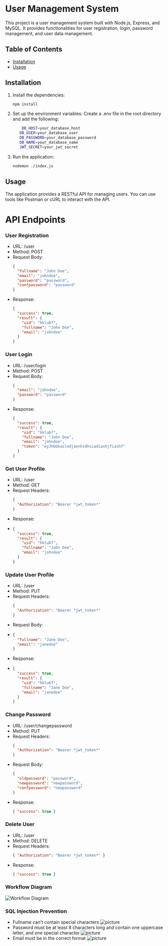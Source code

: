 # User Management System

This project is a user management system built with Node.js, Express, and MySQL. It provides functionalities for user registration, login, password management, and user data management.

## Table of Contents

- [Installation](#installation)
- [Usage](#usage)

## Installation

1. Install the dependencies:
   ```sh
   npm install
   ```
2. Set up the environment variables: Create a .env file in the root directory and add the following:

   ```sh
       DB_HOST=your_database_host
      DB_USER=your_database_user
      DB_PASSWORD=your_database_password
      DB_NAME=your_database_name
      JWT_SECRET=your_jwt_secret
   ```

3. Run the application:
   ```sh
   nodemon ./index.js
   ```

## Usage

The application provides a RESTful API for managing users. You can use tools like Postman or cURL to interact with the API.

# API Endpoints

### User Registration

- URL: /user
- Method: POST
- Request Body:
  ```json
  {
    "fullname": "John Doe",
    "email": "johndoe",
    "password": "password",
    "confpassword": "password"
  }
  ```
- Response:
  ```json
  {
    "success": true,
    "result": {
      "uid": "hklu67",
      "fullname": "John Doe",
      "email": "johndoe"
    }
  }
  ```

### User Login

- URL: /user/login
- Method: POST
- Request Body:
  ```json
  {
    "email": "johndoe",
    "password": "password"
  }
  ```
- Response:
  ```json
  {
    "success": true,
    "result": {
      "uid": "hklu67",
      "fullname": "John Doe",
      "email": "johndoe",
      "token": "eyJhbGkaslodjaenhsdhsiadiashjfiashf"
    }
  }
  ```

### Get User Profile

- URL: /user
- Method: GET
- Request Headers:
  ```json
  {
    "Authorization": "Bearer *jwt_token*"
  }
  ```
- Response:
- ```json
  {
    "success": true,
    "result": {
      "uid": "hklu67",
      "fullname": "John Doe",
      "email": "johndoe"
    }
  }
  ```

### Update User Profile

- URL: /user
- Method: PUT
- Request Headers:
  ```json
  {
    "Authorization": "Bearer *jwt_token*"
  }
  ```
- Request Body:
- ```json
  {
    "fullname": "Jane Doe",
    "email": "janedoe"
  }
  ```
- Response:
- ```json
  {
    "success": true,
    "result": {
      "uid": "hklu67",
      "fullname": "Jane Doe",
      "email": "janedoe"
    }
  }
  ```

### Change Password

- URL: /user/changepassword
- Method: PUT
- Request Headers:
  ```json
  {
    "Authorization": "Bearer *jwt_token*"
  }
  ```
- Request Body:
  ```json
  {
    "oldpassword": "password",
    "newpassword": "newpassword",
    "confpassword": "newpassword"
  }
  ```
- Response:
  ```json
  { "success": true }
  ```

### Delete User

- URL: /user
- Method: DELETE
- Request Headers:
  ```json
  { "Authorization": "Bearer *jwt_token*" }
  ```
- Response:
  ```json
  { "success": true }
  ```

### Workflow Diagram
![Workflow Diagram](./resource/SDLC_week7.drawio.png)

### SQL Injection Prevention
- Fullname can't contain special characters
![picture](./resource/img.png)
- Password must be at least 8 characters long and contain one uppercase letter, and one special character
![picture](./resource/img_1.png)
- Email must be in the correct format
![picture](./resource/img_2.png)
